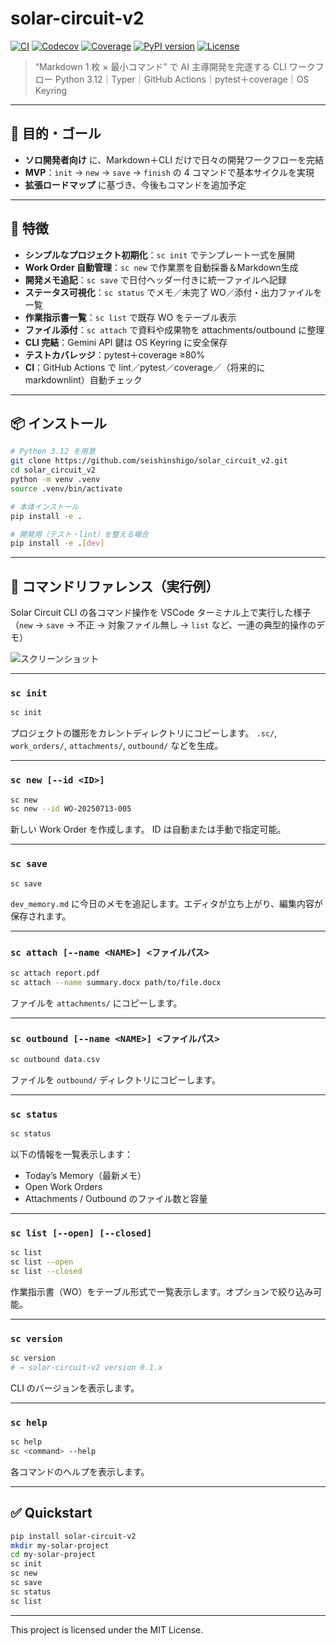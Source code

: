 # solar-circuit-v2

[![CI](https://github.com/seishinshigo/solar_circuit_v2/actions/workflows/ci.yml/badge.svg)](https://github.com/seishinshigo/solar_circuit_v2/actions/workflows/ci.yml)
[![Codecov](https://codecov.io/gh/seishinshigo/solar_circuit_v2/branch/main/graph/badge.svg)](https://codecov.io/gh/seishinshigo/solar_circuit_v2)
[![Coverage](https://codecov.io/gh/あなたのユーザー名/solar_circuit_v2/branch/main/graph/badge.svg)](https://codecov.io/gh/あなたのユーザー名/solar_circuit_v2)
[![PyPI version](https://badge.fury.io/py/solar-circuit.svg)](https://pypi.org/project/solar-circuit/)
[![License](https://img.shields.io/github/license/seishinshigo/solar_circuit_v2)](LICENSE)

> “Markdown 1 枚 × 最小コマンド” で AI 主導開発を完遂する CLI ワークフロー
> Python 3.12｜Typer｜GitHub Actions｜pytest＋coverage｜OS Keyring

---

## 🎯 目的・ゴール

* **ソロ開発者向け** に、Markdown＋CLI だけで日々の開発ワークフローを完結
* **MVP**：`init` → `new` → `save` → `finish` の 4 コマンドで基本サイクルを実現
* **拡張ロードマップ** に基づき、今後もコマンドを追加予定

---

## 🚀 特徴

* **シンプルなプロジェクト初期化**：`sc init` でテンプレート一式を展開
* **Work Order 自動管理**：`sc new` で作業票を自動採番＆Markdown生成
* **開発メモ追記**：`sc save` で日付ヘッダー付きに統一ファイルへ記録
* **ステータス可視化**：`sc status` でメモ／未完了 WO／添付・出力ファイルを一覧
* **作業指示書一覧**：`sc list` で既存 WO をテーブル表示
* **ファイル添付**：`sc attach` で資料や成果物を attachments/outbound に整理
* **CLI 完結**：Gemini API 鍵は OS Keyring に安全保存
* **テストカバレッジ**：pytest＋coverage ≥80%
* **CI**：GitHub Actions で lint／pytest／coverage／（将来的に markdownlint）自動チェック

---

## 📦 インストール

```bash
# Python 3.12 を用意
git clone https://github.com/seishinshigo/solar_circuit_v2.git
cd solar_circuit_v2
python -m venv .venv
source .venv/bin/activate

# 本体インストール
pip install -e .

# 開発用（テスト・lint）を整える場合
pip install -e .[dev]
```

---

## 📸 コマンドリファレンス（実行例）

Solar Circuit CLI の各コマンド操作を VSCode ターミナル上で実行した様子
（`new` → `save` → 不正 → 対象ファイル無し → `list` など、一連の典型的操作のデモ）

![スクリーンショット](docs/images/ss800_01.png)

---

### `sc init`

```bash
sc init
```

プロジェクトの雛形をカレントディレクトリにコピーします。
`.sc/`, `work_orders/`, `attachments/`, `outbound/` などを生成。

---

### `sc new [--id <ID>]`

```bash
sc new
sc new --id WO-20250713-005
```

新しい Work Order を作成します。
ID は自動または手動で指定可能。

---

### `sc save`

```bash
sc save
```

`dev_memory.md` に今日のメモを追記します。エディタが立ち上がり、編集内容が保存されます。

---

### `sc attach [--name <NAME>] <ファイルパス>`

```bash
sc attach report.pdf
sc attach --name summary.docx path/to/file.docx
```

ファイルを `attachments/` にコピーします。

---

### `sc outbound [--name <NAME>] <ファイルパス>`

```bash
sc outbound data.csv
```

ファイルを `outbound/` ディレクトリにコピーします。

---

### `sc status`

```bash
sc status
```

以下の情報を一覧表示します：

* Today’s Memory（最新メモ）
* Open Work Orders
* Attachments / Outbound のファイル数と容量

---

### `sc list [--open] [--closed]`

```bash
sc list
sc list --open
sc list --closed
```

作業指示書（WO）をテーブル形式で一覧表示します。オプションで絞り込み可能。

---

### `sc version`

```bash
sc version
# → solar-circuit-v2 version 0.1.x
```

CLI のバージョンを表示します。

---

### `sc help`

```bash
sc help
sc <command> --help
```

各コマンドのヘルプを表示します。

---

## ✅ Quickstart

```bash
pip install solar-circuit-v2
mkdir my-solar-project
cd my-solar-project
sc init
sc new
sc save
sc status
sc list
```

---

This project is licensed under the MIT License.
